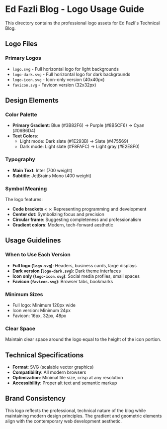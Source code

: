 # Ed Fazli Blog - Logo Usage Guide

This directory contains the professional logo assets for Ed Fazli's Technical Blog.

## Logo Files

### Primary Logos
- `logo.svg` - Full horizontal logo for light backgrounds
- `logo-dark.svg` - Full horizontal logo for dark backgrounds
- `logo-icon.svg` - Icon-only version (40x40px)
- `favicon.svg` - Favicon version (32x32px)

## Design Elements

### Color Palette
- **Primary Gradient**: Blue (#3B82F6) → Purple (#8B5CF6) → Cyan (#06B6D4)
- **Text Colors**: 
  - Light mode: Dark slate (#1E293B) → Slate (#475569)
  - Dark mode: Light slate (#F8FAFC) → Light gray (#E2E8F0)

### Typography
- **Main Text**: Inter (700 weight)
- **Subtitle**: JetBrains Mono (400 weight)

### Symbol Meaning
The logo features:
- **Code brackets `< >`**: Representing programming and development
- **Center dot**: Symbolizing focus and precision
- **Circular frame**: Suggesting completeness and professionalism
- **Gradient colors**: Modern, tech-forward aesthetic

## Usage Guidelines

### When to Use Each Version
- **Full logo (`logo.svg`)**: Headers, business cards, large displays
- **Dark version (`logo-dark.svg`)**: Dark theme interfaces
- **Icon only (`logo-icon.svg`)**: Social media profiles, small spaces
- **Favicon (`favicon.svg`)**: Browser tabs, bookmarks

### Minimum Sizes
- Full logo: Minimum 120px wide
- Icon version: Minimum 24px
- Favicon: 16px, 32px, 48px

### Clear Space
Maintain clear space around the logo equal to the height of the icon portion.

## Technical Specifications
- **Format**: SVG (scalable vector graphics)
- **Compatibility**: All modern browsers
- **Optimization**: Minimal file size, crisp at any resolution
- **Accessibility**: Proper alt text and semantic markup

## Brand Consistency
This logo reflects the professional, technical nature of the blog while maintaining modern design principles. The gradient and geometric elements align with the contemporary web development aesthetic.